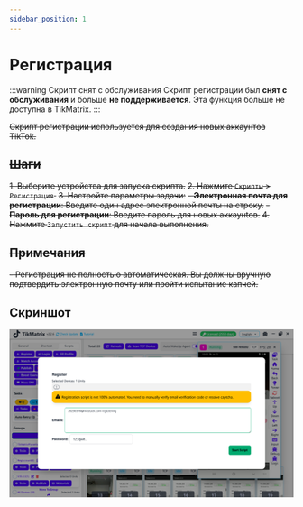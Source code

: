 ```yaml
---
sidebar_position: 1
---
```


# Регистрация

:::warning Скрипт снят с обслуживания
Скрипт регистрации был **снят с обслуживания** и больше **не поддерживается**. Эта функция больше не доступна в TikMatrix.
:::

~~Скрипт регистрации используется для создания новых аккаунтов TikTok.~~

## ~~Шаги~~

~~1. Выберите устройства для запуска скрипта.~~
~~2. Нажмите `Скрипты` > `Регистрация`.~~
~~3. Настройте параметры задачи:~~
    ~~- **Электронная почта для регистрации**: Введите один адрес электронной почты на строку.~~
    ~~- **Пароль для регистрации**: Введите пароль для новых аккаунtов.~~
~~4. Нажмите `Запустить скрипт` для начала выполнения.~~

## ~~Примечания~~

~~- Регистрация не полностью автоматическая. Вы должны вручную подтвердить электронную почту или пройти испытание капчей.~~

## Скриншот

![Регистрация](../img/register.png)
